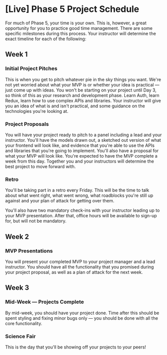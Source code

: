 # [Live] Phase 5 Project Schedule

For much of Phase 5, your time is your own. This is, however, a great
opportunity for you to practice good time management. There are some specific
milestones during this process. Your instructor will determine the exact
timeline for each of the following:

## Week 1

### Initial Project Pitches

This is when you get to pitch whatever pie in the sky things you want. We're not
yet worried about what your MVP is or whether your idea is practical — just come
up with ideas. You won't be starting on your project until Day 3, so think of
this as your research and development phase. Learn Auth, learn Redux, learn how
to use complex APIs and libraries. Your instructor will give you an idea of what
is and isn't practical, and some guidance on the technologies you're looking at.

### Project Proposals

You will have your project ready to pitch to a panel including a lead and your
instructor. You'll have the models drawn out, a sketched out version of what
your frontend will look like, and evidence that you're able to use the APIs and
libraries that you're going to implement. You'll also have a proposal for what
your MVP will look like. You're expected to have the MVP complete a week from
this day. Together you and your instructors will determine the best project to
move forward with.

### Retro

You'll be taking part in a retro every Friday. This will be the time to talk
about what went right, what went wrong, what roadblocks you're still up against
and your plan of attack for getting over them.

You'll also have two mandatory check-ins with your instructor leading up to your
MVP presentation. After that, office hours will be available to sign-up for, but
will not be mandatory.

## Week 2

### MVP Presentations

You will present your completed MVP to your project manager and a lead
instructor. You should have all the functionality that you promised during your
project proposal, as well as a plan of attack for the next week.

## Week 3

### Mid-Week — Projects Complete

By mid-week, you should have your project done. Time after this should be spent
styling and fixing minor bugs only — you should be done with all the core
functionality.

### Science Fair

This is the day that you'll be showing off your projects to your peers!